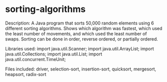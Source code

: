# sorting-algorithms
Description: A Java program that sorts 50,000 random elements using 6 different sorting algorithms. Shows which algorithm was fastest, which used the least number of movements, and which used the least number of swaps. Sorting can be done in order, reverse ordered, or partially ordered.

Libraries used: import java.util.Scanner;
import java.util.ArrayList;
import java.util.Collections;
import java.util.List;
import java.util.concurrent.TimeUnit;

Files included: driver, selection-sort, insertion-sort, quicksort, mergesort, heapsort, radix-sort
